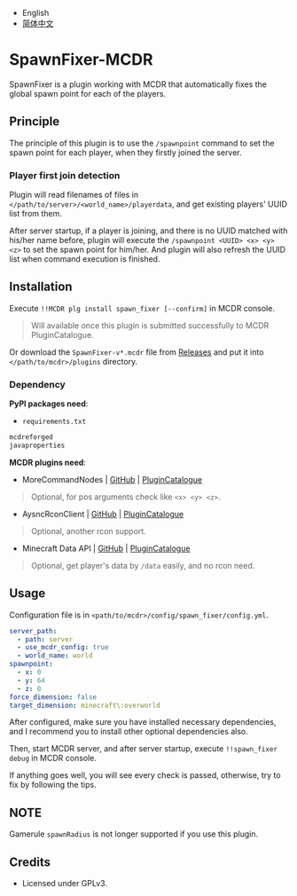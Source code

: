 - English
- [简体中文](README-zh.md)

# SpawnFixer-MCDR
SpawnFixer is a plugin working with MCDR that automatically fixes the global spawn point for each of the players.

## Principle
The principle of this plugin is to use the `/spawnpoint` command to set the spawn point for each player, when they firstly joined the server.

### Player first join detection
Plugin will read filenames of files in `</path/to/server>/<world_name>/playerdata`, and get existing players' UUID list from them.

After server startup, if a player is joining, and there is no UUID matched with his/her name before, plugin will execute the `/spawnpoint <UUID> <x> <y> <z>` to set the spawn point for him/her. And plugin will also refresh the UUID list when command execution is finished.

## Installation
Execute `!!MCDR plg install spawn_fixer [--confirm]` in MCDR console.
> Will available once this plugin is submitted successfully to MCDR PluginCatalogue.

Or download the `SpawnFixer-v*.mcdr` file from [Releases](https://github.com/MCDReforged/SpawnFixer-MCDR/releases) and put it into `</path/to/mcdr>/plugins` directory.

### Dependency
**PyPI packages need**:
- `requirements.txt`
```txt
mcdreforged
javaproperties
```

**MCDR plugins need**:
- MoreCommandNodes | [GitHub](https://github.com/AnzhiZhang/MCDReforgedPlugins/tree/master/src/more_command_nodes) | [PluginCatalogue](https://mcdreforged.com/en/plugin/more_command_nodes)
> Optional, for pos arguments check like `<x> <y> <z>`.

- AysncRconClient | [GitHub](https://github.com/Mooling0602/AsyncRconClient) | [PluginCatalogue](https://mcdreforged.com/en/plugin/async_rcon)
> Optional, another rcon support.

- Minecraft Data API | [GitHub](https://github.com/Fallen-Breath/MinecraftDataAPI) | [PluginCatalogue](https://mcdreforged.com/en/plugin/minecraft_data_api)
> Optional, get player's data by `/data` easily, and no rcon need.

## Usage
Configuration file is in `<path/to/mcdr>/config/spawn_fixer/config.yml`.
```yaml
server_path:
  - path: server
  - use_mcdr_config: true
  - world_name: world
spawnpoint:
  - x: 0
  - y: 64
  - z: 0
force_dimension: false
target_dimension: minecraft\:overworld
```

After configured, make sure you have installed necessary dependencies, and I recommend you to install other optional dependencies also.

Then, start MCDR server, and after server startup, execute `!!spawn_fixer debug` in MCDR console.

If anything goes well, you will see every check is passed, otherwise, try to fix by following the tips.

## NOTE
Gamerule `spawnRadius` is not longer supported if you use this plugin.

## Credits
- Licensed under GPLv3.

